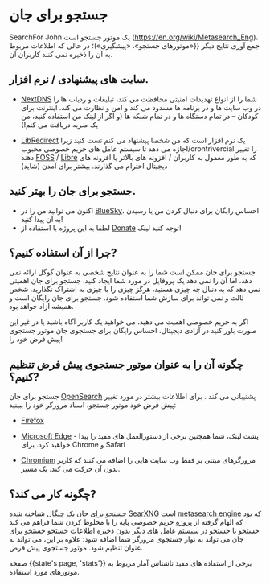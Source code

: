 <!-- TRANSLATED by md-translate -->
# جستجو برای جان

SearchFor John یک موتور جستجو است (https://en.org/wiki/Metasearch_Eng)، جمع آوری نتایج دیگر
{{«موتورهای جستجو»، «پیشگیری»)؛ در حالی که اطلاعات مربوط به آن را ذخیره نمی کنند
کاربران آن.

##  سایت های پیشنهادی / نرم افزار.

- [NextDNS](https://nextdns.io/?از=yvftmcv3) شما را از انواع تهدیدات امنیتی محافظت می کند، تبلیغات و ردیاب ها را در وب سایت ها و در برنامه ها مسدود می کند و امن و نظارت می کند. اینترنت برای کودکان – در تمام دستگاه ها و در تمام شبکه ها (و اگر از لینک من استفاده کنید، من یک ضربه دریافت می کنم!)

- [LibRedirect](httpslib://redirect.github.io/) یک نرم افزار است که من شخصا پیشنهاد می کنم تست کنید زیرا اجازه می دهد تا سیستم عامل های حریم خصوصی محبوب/crontrivercial را تغییر دهند [FOSS](https://en.wikipedia.org/wiki/Free_and_open-source_software) / [Libre](https://wikipedia.org/wiki/Free_software) که به طور معمول به کاربران / افزونه های بالاتر یا افزونه های دیجیتال احترام می گذارند.
بیشتر برای آمدن (شاید)

## جستجو برای جان را بهتر کنید.

- اکنون می توانید من را در [BlueSky](https://bsky.app/profile/searchforjohn.com/)، احساس رایگان برای دنبال کردن من یا رسیدن به آن پیدا کنید!
- لطفا به این پروژه با استفاده از [Donate](https://donate.searchforjohn.com/) توجه کنید  لینک!

## چرا از آن استفاده کنیم؟?

جستجو برای جان ممکن است شما را به عنوان نتایج شخصی به عنوان گوگل ارائه نمی دهد، اما آن را نمی دهد
یک پروفایل در مورد شما ایجاد کنید.
جستجو برای جان اهمیتی نمی دهد که به دنبال چه چیزی هستید، هرگز چیزی را با چیزی به اشتراک نگذارید.
شخص ثالث و نمی تواند برای سازش شما استفاده شود.
جستجو برای جان رایگان است و همیشه آزاد خواهد بود.

اگر به حریم خصوصی اهمیت می دهید، می خواهید یک کاربر آگاه باشید یا در غیر این صورت باور کنید
در آزادی دیجیتال، احساس رایگان برای جستجوی جان موتور جستجوی پیش فرض خود را!

## چگونه آن را به عنوان موتور جستجوی پیش فرض تنظیم کنیم؟?

جستجو برای جان [OpenSearch](https://github.com/dewitt/opensearch/blob/master/opensearch-1-draft-6.md) پشتیبانی می کند . برای اطلاعات بیشتر در مورد تغییر پیش فرض خود
موتور جستجو، اسناد مرورگر خود را ببینید:

- [Firefox](https://support.mozilla.org/en-US/kb/add-ormove-search-مهندسی-Firefox)

- [Microsoft Edge](https://support.microsoft.com/en-us/help/4028574/Microsoft-edge-change-search-موتور) - پشت لینک، شما همچنین برخی از دستورالعمل های مفید را پیدا خواهید کرد.
برای Chrome و Safari

- [Chromium](https://www.chromium.org/tab-to-search) مرورگرهای مبتنی بر فقط وب سایت هایی را اضافه می کنند که کاربر بدون آن حرکت می کند.
یک مسیر.

## چگونه کار می کند؟?

جستجو برای جان یک چنگال شناخته شده [SearXNG](https://github.com/searxng/searxng/) است  [metasearch engine](https://en.org/wiki/Metasearch_موتور) که بود که
الهام گرفته از [پروژه](https://beniz.github.io/seeks/) حریم خصوصی پایه را با مخلوط کردن شما فراهم می کند
جستجو با جستجو در سیستم عامل های دیگر بدون ذخیره اطلاعات جستجو جستجو برای جان
می تواند به نوار جستجوی مرورگر شما اضافه شود؛ علاوه بر این، می تواند به عنوان تنظیم شود.
موتور جستجوی پیش فرض.

صفحه {{state's page, 'stats'}} برخی از استفاده های مفید ناشناس
آمار مربوط به موتورهای مورد استفاده.